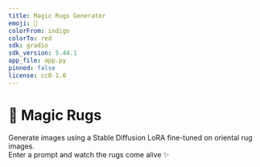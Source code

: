 ```yaml
---
title: Magic Rugs Generator
emoji: 🧿
colorFrom: indigo
colorTo: red
sdk: gradio
sdk_version: 5.44.1
app_file: app.py
pinned: false
license: cc0-1.0
---
```


# 🧿 Magic Rugs

Generate images using a Stable Diffusion LoRA fine-tuned on oriental rug images.  
Enter a prompt and watch the rugs come alive ✨
